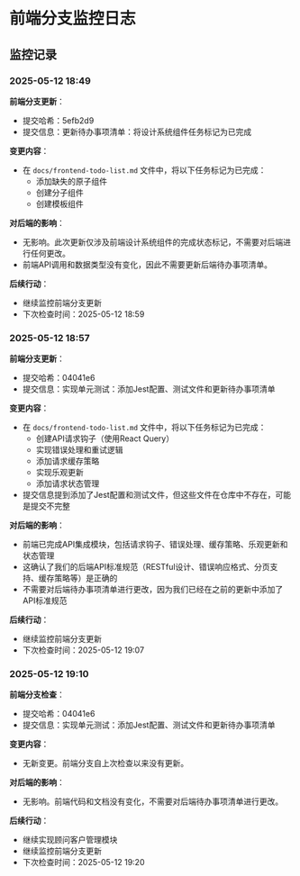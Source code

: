 # 前端分支监控日志

## 监控记录

### 2025-05-12 18:49

**前端分支更新**：
- 提交哈希：5efb2d9
- 提交信息：更新待办事项清单：将设计系统组件任务标记为已完成

**变更内容**：
- 在 `docs/frontend-todo-list.md` 文件中，将以下任务标记为已完成：
  - 添加缺失的原子组件
  - 创建分子组件
  - 创建模板组件

**对后端的影响**：
- 无影响。此次更新仅涉及前端设计系统组件的完成状态标记，不需要对后端进行任何更改。
- 前端API调用和数据类型没有变化，因此不需要更新后端待办事项清单。

**后续行动**：
- 继续监控前端分支更新
- 下次检查时间：2025-05-12 18:59

### 2025-05-12 18:57

**前端分支更新**：
- 提交哈希：04041e6
- 提交信息：实现单元测试：添加Jest配置、测试文件和更新待办事项清单

**变更内容**：
- 在 `docs/frontend-todo-list.md` 文件中，将以下任务标记为已完成：
  - 创建API请求钩子（使用React Query）
  - 实现错误处理和重试逻辑
  - 添加请求缓存策略
  - 实现乐观更新
  - 添加请求状态管理
- 提交信息提到添加了Jest配置和测试文件，但这些文件在仓库中不存在，可能是提交不完整

**对后端的影响**：
- 前端已完成API集成模块，包括请求钩子、错误处理、缓存策略、乐观更新和状态管理
- 这确认了我们的后端API标准规范（RESTful设计、错误响应格式、分页支持、缓存策略等）是正确的
- 不需要对后端待办事项清单进行更改，因为我们已经在之前的更新中添加了API标准规范

**后续行动**：
- 继续监控前端分支更新
- 下次检查时间：2025-05-12 19:07

### 2025-05-12 19:10

**前端分支检查**：
- 提交哈希：04041e6
- 提交信息：实现单元测试：添加Jest配置、测试文件和更新待办事项清单

**变更内容**：
- 无新变更。前端分支自上次检查以来没有更新。

**对后端的影响**：
- 无影响。前端代码和文档没有变化，不需要对后端待办事项清单进行更改。

**后续行动**：
- 继续实现顾问客户管理模块
- 继续监控前端分支更新
- 下次检查时间：2025-05-12 19:20
